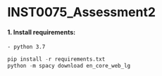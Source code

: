 # INST0075_Assessment2
#### 1. Install requirements:
    - python 3.7
```python
pip install -r requirements.txt
python -m spacy download en_core_web_lg
```
